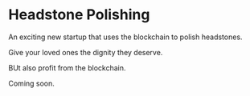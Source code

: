# Headstone Polishing

An exciting new startup that uses the blockchain to polish headstones.

Give your loved ones the dignity they deserve.

BUt also profit from the blockchain.

Coming soon.